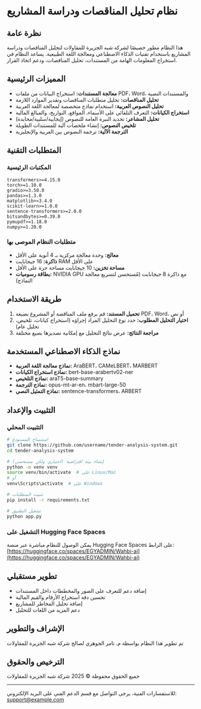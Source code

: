 # نظام تحليل المناقصات ودراسة المشاريع

## نظرة عامة
هذا النظام مطور خصيصًا لشركة شبه الجزيرة للمقاولات لتحليل المناقصات ودراسة المشاريع باستخدام تقنيات الذكاء الاصطناعي ومعالجة اللغة الطبيعية. يساعد النظام في استخراج المعلومات الهامة من المستندات، تحليل المناقصات، ودعم اتخاذ القرار.

## المميزات الرئيسية

- **معالجة المستندات:** استخراج البيانات من ملفات PDF، Word، والمستندات النصية
- **تحليل المناقصات:** تحليل متطلبات المناقصات وتقدير الموارد اللازمة
- **تحليل النصوص العربية:** استخدام نماذج متخصصة لمعالجة اللغة العربية
- **استخراج الكيانات:** التعرف التلقائي على الأسماء، المواقع، التواريخ، والمبالغ المالية
- **تحليل المشاعر:** تحديد النبرة العامة للنصوص (إيجابية/سلبية/محايدة)
- **تلخيص النصوص:** إنشاء ملخصات آلية للمستندات الطويلة
- **الترجمة الآلية:** ترجمة النصوص بين العربية والإنجليزية

## المتطلبات التقنية

### المكتبات الرئيسية
```
transformers>=4.15.0
torch>=1.10.0
gradio>=3.50.0
pandas>=1.3.0
matplotlib>=3.4.0
scikit-learn>=1.0.0
sentence-transformers>=2.0.0
bitsandbytes>=0.39.0
pymupdf>=1.18.0
numpy>=1.20.0
```

### متطلبات النظام الموصى بها
- **معالج:** وحدة معالجة مركزية بـ 4 أنوية على الأقل
- **ذاكرة:** 16 جيجابايت RAM على الأقل
- **مساحة تخزين:** 10 جيجابايت مساحة حرة على الأقل
- **بطاقة رسوميات:** NVIDIA GPU مع ذاكرة 8 جيجابايت (مُستحسن لتسريع معالجة النماذج)

## طريقة الاستخدام

1. **تحميل المستند:** قم برفع ملف المناقصة أو المشروع بصيغة PDF، Word، أو نص
2. **اختيار التحليل المطلوب:** حدد نوع التحليل المراد إجراؤه (استخراج كيانات، تلخيص، تحليل عام)
3. **مراجعة النتائج:** عرض نتائج التحليل مع إمكانية تصديرها بصيغ مختلفة

## نماذج الذكاء الاصطناعي المستخدمة

- **نماذج معالجة اللغة العربية:** AraBERT، CAMeLBERT، MARBERT
- **نماذج استخراج الكيانات:** bert-base-arabertv02-ner
- **نماذج التلخيص:** araT5-base-summary
- **نماذج الترجمة:** opus-mt-ar-en، mbart-large-50
- **نماذج التمثيل النصي:** sentence-transformers، ARBERT

## التثبيت والإعداد

### التثبيت المحلي
```bash
# استنساخ المستودع
git clone https://github.com/username/tender-analysis-system.git
cd tender-analysis-system

# إنشاء بيئة افتراضية (اختياري ولكن مستحسن)
python -m venv venv
source venv/bin/activate  # على Linux/Mac
# أو
venv\Scripts\activate  # على Windows

# تثبيت المتطلبات
pip install -r requirements.txt

# تشغيل التطبيق
python app.py
```

### التشغيل على Hugging Face Spaces
يمكن الوصول للنظام مباشرة عبر منصة Hugging Face Spaces على الرابط:
[https://huggingface.co/spaces/EGYADMIN/Wahbi-ai](https://huggingface.co/spaces/EGYADMIN/Wahbi-ai)

## تطوير مستقبلي

- إضافة دعم للتعرف على الصور والمخططات داخل المستندات
- تحسين دقة استخراج الأرقام والقيم المالية
- إضافة تحليل المخاطر للمشاريع
- دعم المزيد من اللغات للتحليل

## الإشراف والتطوير
تم تطوير هذا النظام بواسطة م. تامر الجوهري لصالح شركة شبه الجزيرة للمقاولات

## الترخيص والحقوق
جميع الحقوق محفوظة © 2025 شركة شبه الجزيرة للمقاولات

---

للاستفسارات الفنية، يرجى التواصل مع قسم الدعم الفني على البريد الإلكتروني: support@example.com

